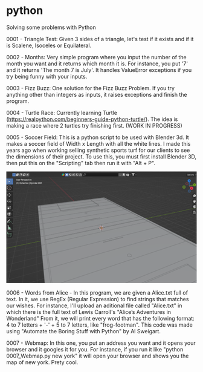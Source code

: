 # python
Solving some problems with Python

0001 - Triangle Test: Given 3 sides of a triangle, let's test if it exists and if it is Scalene, Isoceles or Equilateral.

0002 - Months: Very simple program where you input the number of the month you want and it returns which month it is. For instance, you put '7' and it returns 'The month 7 is July'. It handles ValueError exceptions if you try being funny with your inputs. 

0003 - Fizz Buzz: One solution for the Fizz Buzz Problem. If you try anything other than integers as inputs, it raises exceptions and finish the program.

0004 - Turtle Race: Currently learning Turtle (https://realpython.com/beginners-guide-python-turtle/). The idea is making a race where 2 turtles try finishing first. (WORK IN PROGRESS)

0005 - Soccer Field: This is a python script to be used with Blender 3d. It makes a soccer field of Width x Length with all the white lines. I made this years ago when working selling synthetic sports turf for our clients to see the dimensions of their project. To use this, you must first install Blender 3D, then put this on the "Scripting" tab then run it with "Alt + P".

<img src="https://raw.githubusercontent.com/ThiagoFigueiroRibeiro/python/main/imgs/0005_SoccerField.png" width="512"/>

0006 - Words from Alice - In this program, we are given a Alice.txt full of text. In it, we use RegEx (Regular Expression) to find strings that matches our wishes. For instance, I'll upload an aditional file called "Alice.txt" in which there is the full text of Lewis Carroll's "Alice’s Adventures in Wonderland" From it, we will print every word that has the following format: 4 to 7 letters + '-' + 5 to 7 letters, like "frog-footman". This code was made using "Automate the Boring Stuff with Python" by Al Sweigart.

0007 - Webmap: In this one, you put an address you want and it opens your browser and it googles it for you. For instance, if you run it like "python 0007_Webmap.py new york" it will open your browser and shows you the map of new york. Prety cool. 
